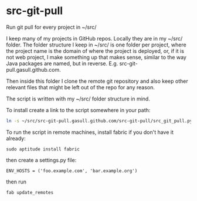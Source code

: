 src-git-pull
============

Run git pull for every project in ~/src/


I keep many of my projects in GitHub repos.  Locally they are in my ~/src/
folder.  The folder structure I keep in ~/src/ is one folder per project, where
the project name is the domain of where the project is deployed, or, if it is
not web project, I make something up that makes sense, similar to the way Java
packages are named, but in reverse.  E.g. src-git-pull.gasull.github.com.

Then inside this folder I clone the remote git repository and also keep other
relevant files that might be left out of the repo for any reason.

The script is written with my ~/src/ folder structure in mind.

To install create a link to the script somewhere in your path:

```Bash
ln -s ~/src/src-git-pull.gasull.github.com/src-git-pull/src_git_pull.py ~/bin/src-git-pull
```

To run the script in remote machines, install fabric if you don't have it
already:

    sudo aptitude install fabric

then create a settings.py file:

    ENV_HOSTS = ('foo.example.com', 'bar.example.org')

then run

    fab update_remotes
